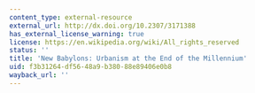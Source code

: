 ```yaml
---
content_type: external-resource
external_url: http://dx.doi.org/10.2307/3171388
has_external_license_warning: true
license: https://en.wikipedia.org/wiki/All_rights_reserved
status: ''
title: 'New Babylons: Urbanism at the End of the Millennium'
uid: f3b31264-df56-48a9-b380-88e89406e0b8
wayback_url: ''
---
```

